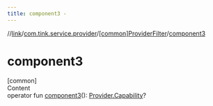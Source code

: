 ```yaml
---
title: component3 -
---
```

//[link](../../index.md)/[com.tink.service.provider](../index.md)/[[common]ProviderFilter](index.md)/[component3](component3.md)



# component3  
[common]  
Content  
operator fun [component3](component3.md)(): [Provider.Capability](../../com.tink.model.provider/[common]-provider/-capability/index.md)?  



